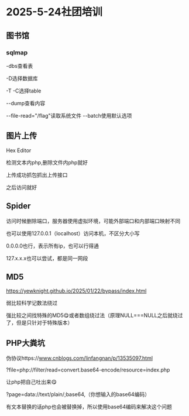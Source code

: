 # 2025-5-24社团培训

## 图书馆

### sqlmap

-dbs查看表

-D选择数据库

-T -C选择table

--dump查看内容

--file-read="/flag"读取系统文件
--batch使用默认选项

## 图片上传

Hex Editor

检测文本内php,删除文件内php就好

上传成功抓包抓出上传接口

之后访问就好

## Spider

访问时候删除端口，服务器使用虚拟环境，可能外部端口和内部端口映射不同

也可以使用127.0.0.1（localhost）访问本机，不区分大小写

0.0.0.0也行，表示所有ip，也可以行得通

127.x.x.x也可以尝试，都是同一网段

## MD5

https://yewknight.github.io/2025/01/22/bypass/index.html

弱比较科学记数法绕过

强比较之间找特殊的MD5😋或者数组绕过法（原理NULL===NULL之后就绕过了，但是只针对于特殊版本）

## PHP大粪坑

伪协议https://www.cnblogs.com/linfangnan/p/13535097.html

?file=php://filter/read=convert.base64-encode/resource=index.php

让php把自己吐出来😋

?page=data://text/plain/;base64,（你想输入的base64编码）

有文本替换的话php也会被替换掉，所以使用base64编码来解决这个问题
